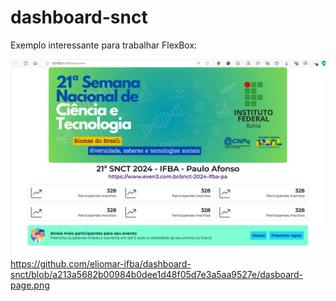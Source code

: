 # dashboard-snct
Exemplo interessante para trabalhar FlexBox:

![Descrição da Imagem](https://github.com/eliomar-ifba/dashboard-snct/blob/a213a5682b00984b0dee1d48f05d7e3a5aa9527e/dasboard-page.png)
https://github.com/eliomar-ifba/dashboard-snct/blob/a213a5682b00984b0dee1d48f05d7e3a5aa9527e/dasboard-page.png
